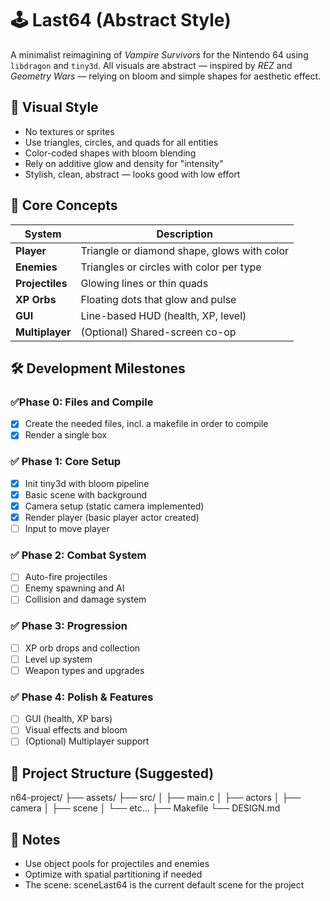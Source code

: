 # 🕹️ Last64 (Abstract Style)
A minimalist reimagining of *Vampire Survivors* for the Nintendo 64 using `libdragon` and `tiny3d`. All visuals are abstract — inspired by *REZ* and *Geometry Wars* — relying on bloom and simple shapes for aesthetic effect.

## 🎨 Visual Style
- No textures or sprites
- Use triangles, circles, and quads for all entities
- Color-coded shapes with bloom blending
- Rely on additive glow and density for "intensity"
- Stylish, clean, abstract — looks good with low effort

## 🧩 Core Concepts
| System            | Description |
|-------------------|-------------|
| **Player**        | Triangle or diamond shape, glows with color |
| **Enemies**       | Triangles or circles with color per type |
| **Projectiles**   | Glowing lines or thin quads |
| **XP Orbs**       | Floating dots that glow and pulse |
| **GUI**           | Line-based HUD (health, XP, level) |
| **Multiplayer**   | (Optional) Shared-screen co-op |

## 🛠️ Development Milestones

### ✅Phase 0: Files and Compile
- [x] Create the needed files, incl. a makefile in order to compile
- [x] Render a single box

### ✅ Phase 1: Core Setup
- [x] Init tiny3d with bloom pipeline
- [x] Basic scene with background
- [x] Camera setup (static camera implemented)
- [x] Render player (basic player actor created)
- [ ] Input to move player

### ✅ Phase 2: Combat System
- [ ] Auto-fire projectiles
- [ ] Enemy spawning and AI
- [ ] Collision and damage system

### ✅ Phase 3: Progression
- [ ] XP orb drops and collection
- [ ] Level up system
- [ ] Weapon types and upgrades

### ✅ Phase 4: Polish & Features
- [ ] GUI (health, XP bars)
- [ ] Visual effects and bloom
- [ ] (Optional) Multiplayer support

## 📂 Project Structure (Suggested)
n64-project/
├── assets/
├── src/
│ ├── main.c
│ ├── actors
│ ├── camera
│ ├── scene
│ └── etc...
├── Makefile
└── DESIGN.md

## 📌 Notes
- Use object pools for projectiles and enemies
- Optimize with spatial partitioning if needed
- The scene: sceneLast64 is the current default scene for the project
